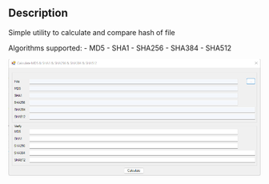 ﻿## Description
Simple utility to calculate and compare hash of file

Algorithms supported:
	- MD5
	- SHA1
	- SHA256
	- SHA384
	- SHA512

![Calculate hashes](images/calculateHashes.png)